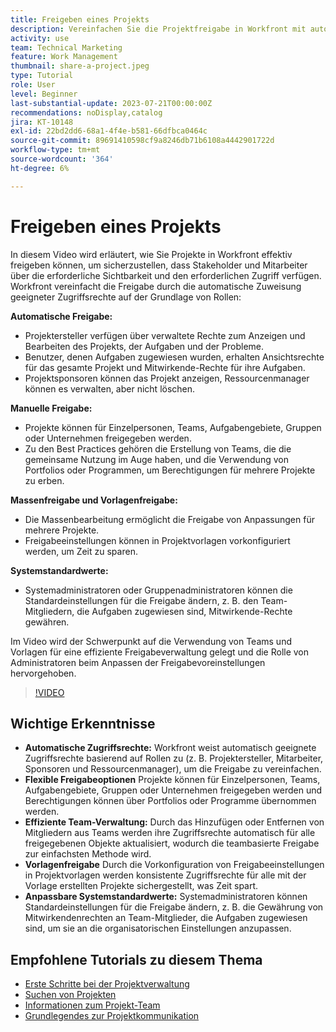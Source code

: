 ```yaml
---
title: Freigeben eines Projekts
description: Vereinfachen Sie die Projektfreigabe in Workfront mit automatischen Zugriffsrechten, flexiblen Optionen, teambasierter Verwaltung, Vorlagenfreigabe und anpassbaren Systemstandardwerten für eine optimierte Zusammenarbeit.
activity: use
team: Technical Marketing
feature: Work Management
thumbnail: share-a-project.jpeg
type: Tutorial
role: User
level: Beginner
last-substantial-update: 2023-07-21T00:00:00Z
recommendations: noDisplay,catalog
jira: KT-10148
exl-id: 22bd2dd6-68a1-4f4e-b581-66dfbca0464c
source-git-commit: 89691410598cf9a8246db71b6108a4442901722d
workflow-type: tm+mt
source-wordcount: '364'
ht-degree: 6%

---
```


# Freigeben eines Projekts

In diesem Video wird erläutert, wie Sie Projekte in Workfront effektiv freigeben können, um sicherzustellen, dass Stakeholder und Mitarbeiter über die erforderliche Sichtbarkeit und den erforderlichen Zugriff verfügen. &#x200B; Workfront vereinfacht die Freigabe durch die automatische Zuweisung geeigneter Zugriffsrechte auf der Grundlage von Rollen:

**Automatische Freigabe:**
* Projektersteller verfügen über verwaltete Rechte zum Anzeigen und Bearbeiten des Projekts, der Aufgaben und der Probleme. &#x200B;
* Benutzer, denen Aufgaben zugewiesen wurden, erhalten Ansichtsrechte für das gesamte Projekt und Mitwirkende-Rechte für ihre Aufgaben. &#x200B;
* Projektsponsoren können das Projekt anzeigen, Ressourcenmanager können es verwalten, aber nicht löschen. &#x200B;

**Manuelle Freigabe:**
* Projekte können für Einzelpersonen, Teams, Aufgabengebiete, Gruppen oder Unternehmen freigegeben werden. &#x200B;
* Zu den Best Practices gehören die Erstellung von Teams, die die gemeinsame Nutzung im Auge haben, und die Verwendung von Portfolios oder Programmen, um Berechtigungen für mehrere Projekte zu erben. &#x200B;

**Massenfreigabe und Vorlagenfreigabe:**
* Die Massenbearbeitung ermöglicht die Freigabe von Anpassungen für mehrere Projekte. &#x200B;
* Freigabeeinstellungen können in Projektvorlagen vorkonfiguriert werden, um Zeit zu sparen. &#x200B;

**Systemstandardwerte:**
* Systemadministratoren oder Gruppenadministratoren können die Standardeinstellungen für die Freigabe ändern, z. B. den Team-Mitgliedern, die Aufgaben zugewiesen sind, Mitwirkende-Rechte gewähren. &#x200B;

Im Video wird der Schwerpunkt auf die Verwendung von Teams und Vorlagen für eine effiziente Freigabeverwaltung gelegt und die Rolle von Administratoren beim Anpassen der Freigabevoreinstellungen hervorgehoben. &#x200B;

>[!VIDEO](https://video.tv.adobe.com/v/3418904/?quality=12&learn=on&enablevpops)

## Wichtige Erkenntnisse

* **Automatische Zugriffsrechte:** Workfront weist automatisch geeignete Zugriffsrechte basierend auf Rollen zu (z. B. Projektersteller, Mitarbeiter, Sponsoren und Ressourcenmanager), um die Freigabe zu vereinfachen. &#x200B;
* **Flexible Freigabeoptionen** Projekte können für Einzelpersonen, Teams, Aufgabengebiete, Gruppen oder Unternehmen freigegeben werden und Berechtigungen können über Portfolios oder Programme übernommen werden. &#x200B;
* **Effiziente Team-Verwaltung:** Durch das Hinzufügen oder Entfernen von Mitgliedern aus Teams werden ihre Zugriffsrechte automatisch für alle freigegebenen Objekte aktualisiert, wodurch die teambasierte Freigabe zur einfachsten Methode wird. &#x200B;
* **Vorlagenfreigabe** Durch die Vorkonfiguration von Freigabeeinstellungen in Projektvorlagen werden konsistente Zugriffsrechte für alle mit der Vorlage erstellten Projekte sichergestellt, was Zeit spart. &#x200B;
* **Anpassbare Systemstandardwerte:** Systemadministratoren können Standardeinstellungen für die Freigabe ändern, z. B. die Gewährung von Mitwirkendenrechten an Team-Mitglieder, die Aufgaben zugewiesen sind, um sie an die organisatorischen Einstellungen anzupassen. &#x200B;


## Empfohlene Tutorials zu diesem Thema

* [Erste Schritte bei der Projektverwaltung](/help/manage-work/projects/getting-started-manage-a-project.md)
* [Suchen von Projekten](/help/manage-work/projects/find-projects.md)
* [Informationen zum Projekt-Team](/help/manage-work/projects/understand-the-project-team.md)
* [Grundlegendes zur Projektkommunikation](/help/manage-work/projects/understand-project-communication.md)

